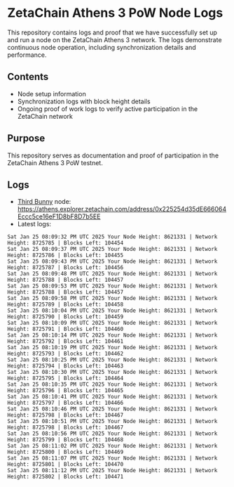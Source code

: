 # ZetaChain Athens 3 PoW Node Logs
This repository contains logs and proof that we have successfully set up and run a node on the ZetaChain Athens 3 network. The logs demonstrate continuous node operation, including synchronization details and performance.

## Contents
- Node setup information
- Synchronization logs with block height details
- Ongoing proof of work logs to verify active participation in the ZetaChain network

## Purpose
This repository serves as documentation and proof of participation in the ZetaChain Athens 3 PoW testnet.

## Logs

- [Third Bunny](https://thirdbunny.xyz/) node: https://athens.explorer.zetachain.com/address/0x225254d35dE666064Eccc5ce16eF1D8bF8D7b5EE
- Latest logs:
```
Sat Jan 25 08:09:32 PM UTC 2025 Your Node Height: 8621331 | Network Height: 8725785 | Blocks Left: 104454
Sat Jan 25 08:09:37 PM UTC 2025 Your Node Height: 8621331 | Network Height: 8725786 | Blocks Left: 104455
Sat Jan 25 08:09:43 PM UTC 2025 Your Node Height: 8621331 | Network Height: 8725787 | Blocks Left: 104456
Sat Jan 25 08:09:48 PM UTC 2025 Your Node Height: 8621331 | Network Height: 8725788 | Blocks Left: 104457
Sat Jan 25 08:09:53 PM UTC 2025 Your Node Height: 8621331 | Network Height: 8725788 | Blocks Left: 104457
Sat Jan 25 08:09:58 PM UTC 2025 Your Node Height: 8621331 | Network Height: 8725789 | Blocks Left: 104458
Sat Jan 25 08:10:04 PM UTC 2025 Your Node Height: 8621331 | Network Height: 8725790 | Blocks Left: 104459
Sat Jan 25 08:10:09 PM UTC 2025 Your Node Height: 8621331 | Network Height: 8725791 | Blocks Left: 104460
Sat Jan 25 08:10:14 PM UTC 2025 Your Node Height: 8621331 | Network Height: 8725792 | Blocks Left: 104461
Sat Jan 25 08:10:19 PM UTC 2025 Your Node Height: 8621331 | Network Height: 8725793 | Blocks Left: 104462
Sat Jan 25 08:10:25 PM UTC 2025 Your Node Height: 8621331 | Network Height: 8725794 | Blocks Left: 104463
Sat Jan 25 08:10:30 PM UTC 2025 Your Node Height: 8621331 | Network Height: 8725795 | Blocks Left: 104464
Sat Jan 25 08:10:35 PM UTC 2025 Your Node Height: 8621331 | Network Height: 8725796 | Blocks Left: 104465
Sat Jan 25 08:10:41 PM UTC 2025 Your Node Height: 8621331 | Network Height: 8725797 | Blocks Left: 104466
Sat Jan 25 08:10:46 PM UTC 2025 Your Node Height: 8621331 | Network Height: 8725798 | Blocks Left: 104467
Sat Jan 25 08:10:51 PM UTC 2025 Your Node Height: 8621331 | Network Height: 8725798 | Blocks Left: 104467
Sat Jan 25 08:10:56 PM UTC 2025 Your Node Height: 8621331 | Network Height: 8725799 | Blocks Left: 104468
Sat Jan 25 08:11:02 PM UTC 2025 Your Node Height: 8621331 | Network Height: 8725800 | Blocks Left: 104469
Sat Jan 25 08:11:07 PM UTC 2025 Your Node Height: 8621331 | Network Height: 8725801 | Blocks Left: 104470
Sat Jan 25 08:11:12 PM UTC 2025 Your Node Height: 8621331 | Network Height: 8725802 | Blocks Left: 104471
```

